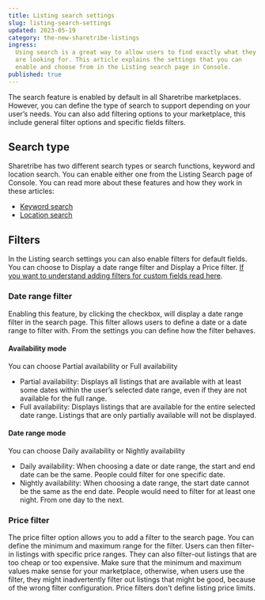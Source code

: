 ```yaml
---
title: Listing search settings
slug: listing-search-settings
updated: 2023-05-19
category: the-new-sharetribe-listings
ingress:
  Using search is a great way to allow users to find exactly what they
  are looking for. This article explains the settings that you can
  enable and choose from in the Listing search page in Console.
published: true
---
```


The search feature is enabled by default in all Sharetribe marketplaces.
However, you can define the type of search to support depending on your
user’s needs. You can also add filtering options to your marketplace,
this include general filter options and specific fields filters.

## Search type

Sharetribe has two different search types or search functions, keyword
and location search. You can enable either one from the
Listing Search page of Console.
You can read more about these features and how they work in these
articles:

- [Keyword search](https://www.sharetribe.com/docs/the-new-sharetribe/keyword-search/)
- [Location search](https://www.sharetribe.com/docs/the-new-sharetribe/location-search/)

## Filters

In the Listing search settings you can also enable filters for default
fields. You can choose to Display a date range filter and Display a
Price filter.
[If you want to understand adding filters for custom fields read here](https://www.sharetribe.com/docs/the-new-sharetribe/understanding-filters).

### Date range filter

Enabling this feature, by clicking the checkbox, will display a date
range filter in the search page. This filter allows users to define a
date or a date range to filter with. From the settings you can define
how the filter behaves.

#### Availability mode

You can choose Partial availability or Full availability

- Partial availability: Displays all listings that are available with at
  least some dates within the user’s selected date range, even if they
  are not available for the full range.
- Full availability: Displays listings that are available for the entire
  selected date range. Listings that are only partially available will
  not be displayed.

#### Date range mode

You can choose Daily availability or Nightly availability

- Daily availability: When choosing a date or date range, the start and
  end date can be the same. People could filter for one specific date.
- Nightly availability: When choosing a date range, the start date
  cannot be the same as the end date. People would need to filter for at
  least one night. From one day to the next.

### Price filter

The price filter option allows you to add a filter to the search page.
You can define the minimum and maximum range for the filter. Users can
then filter-in listings with specific price ranges. They can also
filter-out listings that are too cheap or too expensive. Make sure that
the minimum and maximum values make sense for your marketplace,
otherwise, when users use the filter, they might inadvertently filter
out listings that might be good, because of the wrong filter
configuration. Price filters don't define listing price limits.
